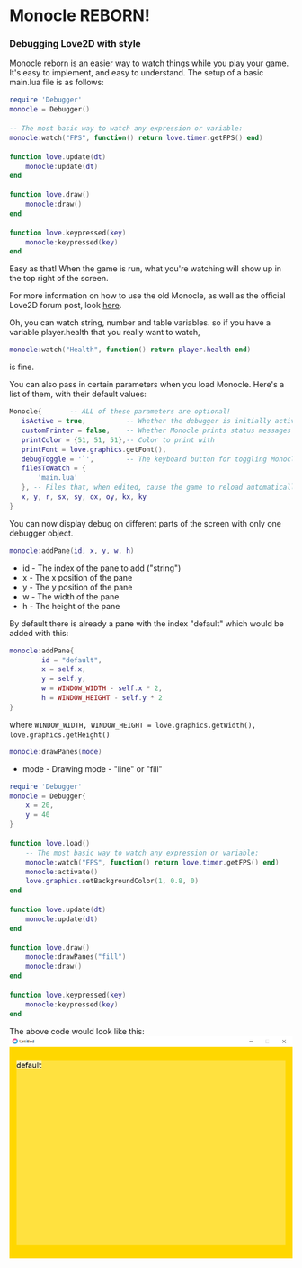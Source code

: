 # Monocle REBORN!

### Debugging Love2D with style

Monocle reborn is an easier way to watch things while you play your game. 
It's easy to implement, and easy to understand. The setup of a basic main.lua file is as follows:

```lua
require 'Debugger'
monocle = Debugger()

-- The most basic way to watch any expression or variable:
monocle:watch("FPS", function() return love.timer.getFPS() end)

function love.update(dt)
	monocle:update(dt)
end

function love.draw()
	monocle:draw()
end

function love.keypressed(key)
	monocle:keypressed(key)
end
```
Easy as that! When the game is run, what you're watching will show up in the top right of the screen.

For more information on how to use the old Monocle, as well as the official Love2D forum post, look [here](http://love2d.org/forums/viewtopic.php?f=5&t=77108).

Oh, you can watch string, number and table variables. so if you have a variable player.health that you really want to watch,
```lua
monocle:watch("Health", function() return player.health end)
```
is fine.


 You can also pass in certain parameters when you load Monocle. Here's a list of them, with their default values:
 
 ```lua
 Monocle{       -- ALL of these parameters are optional!
	isActive = true,          -- Whether the debugger is initially active
	customPrinter = false,    -- Whether Monocle prints status messages to the output
	printColor = {51, 51, 51},-- Color to print with
	printFont = love.graphics.getFont(),
	debugToggle = '`',        -- The keyboard button for toggling Monocle
	filesToWatch = {
		'main.lua'
	}, -- Files that, when edited, cause the game to reload automatically,
	x, y, r, sx, sy, ox, oy, kx, ky
}
```


You can now display debug on different parts of the screen with only one debugger object.
```lua
monocle:addPane(id, x, y, w, h)
```

* id - The index of the pane to add ("string")
* x - The x position of the pane
* y - The y position of the pane
* w - The width of the pane
* h - The height of the pane

By default there is already a pane with the index "default" which would be added with this:
```lua
monocle:addPane{
        id = "default",
        x = self.x,
        y = self.y,
        w = WINDOW_WIDTH - self.x * 2,
        h = WINDOW_HEIGHT - self.y * 2
}
```

where `WINDOW_WIDTH, WINDOW_HEIGHT = love.graphics.getWidth(), love.graphics.getHeight()`

```lua
monocle:drawPanes(mode)
```
* mode - Drawing mode - "line" or "fill"

```lua
require 'Debugger'
monocle = Debugger{
	x = 20,
	y = 40
}

function love.load()
	-- The most basic way to watch any expression or variable:
	monocle:watch("FPS", function() return love.timer.getFPS() end)
	monocle:activate()
	love.graphics.setBackgroundColor(1, 0.8, 0)
end

function love.update(dt)
	monocle:update(dt)
end

function love.draw()
	monocle:drawPanes("fill")
	monocle:draw()
end

function love.keypressed(key)
	monocle:keypressed(key)
end
```
The above code would look like this:
![Panes drawn with gold background](/panes_drawn.png)
